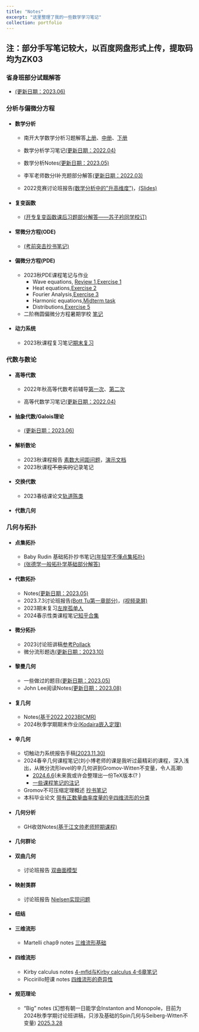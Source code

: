 ```yaml
---
title: "Notes"
excerpt: "这里整理了我的一些数学学习笔记"
collection: portfolio
---
```


## **注**：部分手写笔记较大，以百度网盘形式上传，提取码均为**ZK03**

### 省身班部分试题解答

- [(更新日期：2023.06)](https://mmkaymath.github.io/KaiZhu.github.io/file/SSsolution.pdf)

### 分析与偏微分方程

- #### 数学分析

  - 南开大学数学分析习题解答[上册](https://pan.baidu.com/s/17DFRMqjn0N00Tk0bH1X-2Q?pwd=ZK03)、[中册](https://pan.baidu.com/s/1qenPOW_thbrzw6P9LWefmg)、[下册](https://pan.baidu.com/s/1jOmbMCFSsdwjYF6ZzQcsyA)

  - 数学分析学习笔记[(更新日期：2022.04)](https://pan.baidu.com/s/1ZWqxaqZbPaLPCO06eQJyBw)

  - 数学分析Notes[(更新日期：2023.05)](https://mmkaymath.github.io/KaiZhu.github.io/file/MAnotes.pdf)

  - 李军老师数分I补充题部分解答[(更新日期：2022.03)](https://mmkaymath.github.io/KaiZhu.github.io/file/nkusolution.pdf)

  - 2022竞赛讨论班报告[(数学分析中的"升高维度")](https://mmkaymath.github.io/KaiZhu.github.io/file/20231016TeX.pdf)，[(Slides)](https://mmkaymath.github.io/KaiZhu.github.io/file/20231016talk.pdf)

- #### 复变函数

  - [(开专复变函数课后习题部分解答——苏子衿同学校订)](https://pan.baidu.com/s/1QXJptcaak6OhCllHmLOdjA?pwd=ZK03)

- #### 常微分方程(ODE)

  - [(考前突击抄书笔记)](https://pan.baidu.com/s/1XY1Z94A2-UdBOZ6I7vCpIA)

- #### 偏微分方程(PDE)

  - 2023秋PDE课程笔记与作业
    - Wave equations, [Review 1](https://mmkaymath.github.io/KaiZhu.github.io/file/review1PDE.pdf),[Exercise 1](https://mmkaymath.github.io/KaiZhu.github.io/file/exercise1PDE.pdf)
    - Heat equations,[Exercise 2](https://mmkaymath.github.io/KaiZhu.github.io/file/exercise2PDE.pdf)
    - Fourier Analysis,[Exercise 3](https://mmkaymath.github.io/KaiZhu.github.io/file/exercise3PDE.pdf)
    - Harmonic equations,[Midterm task](https://mmkaymath.github.io/KaiZhu.github.io/file/2023PDEmidterm.pdf)
    - Distributions,[Exercise 5](https://mmkaymath.github.io/KaiZhu.github.io/file/exercise5PDE.pdf)
  - 二阶椭圆偏微分方程暑期学校 [笔记](https://pan.baidu.com/s/11QvCHPCazdI9djoTVcUOEg?pwd=ZK03)

- #### 动力系统

  - 2023秋课程复习笔记[期末复习](https://mmkaymath.github.io/KaiZhu2003.github.io/files/2023dlxt.pdf)


### 代数与数论

- #### 高等代数

  - 2022年秋高等代数考前辅导[第一次](https://mmkaymath.github.io/KaiZhu.github.io/file/first.pdf)、[第二次](https://mmkaymath.github.io/KaiZhu.github.io/file/second.pdf)

  - 高等代数学习笔记[(更新日期：2022.04)](https://pan.baidu.com/s/187e6-L6bnUN7djBno5Af3Q?pwd=ZK03)


- #### 抽象代数/Galois理论

  - [(更新日期：2023.06)](https://mmkaymath.github.io/KaiZhu.github.io/file/AA.pdf)

- #### 解析数论

  - 2023秋课程报告 [素数大间距问题](https://mmkaymath.github.io/KaiZhu2003.github.io/files/LGBP(1).pdf)，[演示文档](https://mmkaymath.github.io/KaiZhu2003.github.io/files/Large_gaps(7).pdf)
  - 2023秋课程~~不忠实的~~记录笔记
    
- #### 交换代数
  - 2023春结课论文[轨道陈类](https://mmkaymath.github.io/KaiZhu2003.github.io/files/交换代数期末论文.pdf)

- #### 代数几何


### 几何与拓扑

- #### 点集拓扑

  - Baby Rudin 基础拓扑抄书笔记[(年轻学不懂点集拓扑)](https://pan.baidu.com/s/1hducKWV5PHeRPShzXfDqrA)
  - [(张德学一般拓扑学基础部分解答)](https://mmkaymath.github.io/KaiZhu.github.io/file/ZDXSol.pdf)


- #### 代数拓扑

  - Notes[(更新日期：2023.05)](https://pan.baidu.com/s/16mOcojPRfOTrF4A9Tw_Aqg)
  - 2023.7.3讨论班报告[(Bott Tu第一章部分)](https://mmkaymath.github.io/KaiZhu.github.io/file/7.3AT.pdf)，[(视频录屏)](https://www.bilibili.com/video/BV1qV4y1a7au/?spm_id_from=333.999.0.0&vd_source=074d22bcdc0bdf783f06b409b49b4bd1)
  - 2023期末复习[左岸孤单人](https://mmkaymath.github.io/KaiZhu2003.github.io/files/2023TopologyZQB.pdf)
  - 2024春示性类课程笔记[知乎合集](https://www.zhihu.com/column/c_1864338567360299008)
    

- #### 微分拓扑


  - 2023讨论班讲稿[参考Pollack](https://mmkaymath.github.io/KaiZhu2003.github.io/files/DiffTop.pdf)
  - 微分流形题选[(更新日期：2023.10)](https://mmkaymath.github.io/KaiZhu.github.io/file/2023DMexer.pdf)



- #### 黎曼几何

  - 一些做过的题目[(更新日期：2023.05)](https://pan.baidu.com/s/1xN8xZa3vrl0M1kMGMrpUIg)
  - John Lee阅读Notes[(更新日期：2023.08)](https://mmkaymath.github.io/KaiZhu.github.io/file/rgsol.pdf)

- #### 复几何

  -  Notes[(基于2022,2023BICMR)](https://mmkaymath.github.io/KaiZhu.github.io/file/cgnotes.pdf)
  -  2024秋季学期期末作业[(Kodaira嵌入定理)](https://mmkaymath.github.io/KaiZhu2003.github.io/files/kodaira.pdf)

- #### 辛几何

  - 切触动力系统报告手稿[(2023.11.30)](https://mmkaymath.github.io/KaiZhu.github.io/file/contactdynamic.pdf)
  - 2024春辛几何课程笔记(刘小博老师的课是我听过最精彩的课程，深入浅出，从微分流形level的辛几何讲到Gromov-Witten不变量，令人高潮)
    - [2024.6.6](https://pan.baidu.com/s/1IRrDAY-MJ2KGwIkXfdsvRw)(未来我或许会整理出一份TeX版本(? )
    - [一些课程笔记的注记](https://pan.baidu.com/s/1bp9dB9lEfU2NgZkdK-AoJA)
  - Gromov不可压缩定理概述 [抄书笔记](https://mmkaymath.github.io/KaiZhu2003.github.io/files/gromovnonsquez.pdf)
  - 本科毕业论文 [带有正数量曲率度量的辛四维流形的分类](https://mmkaymath.github.io/KaiZhu2003.github.io/files/BSthesis.pdf)

- #### 几何分析

  - GH收敛Notes[(基于江文帅老师短期课程)](https://mmkaymath.github.io/KaiZhu.github.io/file/GAnotes.pdf)

- #### 几何群论

- #### 双曲几何
  - 讨论班报告 [双曲面模型](https://mmkaymath.github.io/KaiZhu2003.github.io/files/HG-1.pdf)
 
- #### 映射类群
  - 讨论班报告 [Nielsen实现问题](https://pan.baidu.com/s/1agAN9MJln0UrJhdEeysBnw)
 
- #### 纽结

- #### 三维流形
   - Martelli chap9 notes [三维流形基础](https://mmkaymath.github.io/KaiZhu2003.github.io/files/3mfldnotes.pdf) 

- #### 四维流形
  - Kirby calculus notes  [4-mfld与Kirby calculus 4-6章笔记](https://pan.baidu.com/s/1h6qpUDEqnmAB5i7WfVXG6A)
  - Piccirillo短课 notes [四维流形的奇异性](https://pan.baidu.com/s/1pPvIuKjfUbYwUGti5VaGBA)
 
- #### 规范理论
  - “Big” notes (幻想有朝一日能学会Instanton and Monopole，目前为2024秋季学期讨论班讲稿，只涉及基础的Spin几何与Seiberg-Witten不变量)  [2025.3.28](https://mmkaymath.github.io/KaiZhu2003.github.io/files/gaugetheory.pdf)
